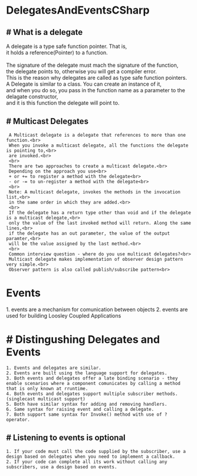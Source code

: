 <h1> DelegatesAndEventsCSharp </h1>

  <h2>  # What is a delegate </h2>
  <p> 
     A delegate is a type safe function pointer. That is,<br> 
     it holds a reference(Pointer) to a function.<br> 
    <br> 
     The signature of the delegate must mach the signature of the function,<br> 
     the delegate points to, otherwise you will get a compiler error.<br> 
     This is the reason why delegates are called as type safe function pointers.<br> 
     A Delegate is similar to a class. You can create an instance of it,<br> 
     and when you do so, you pass in the function name as a parameter to the delagate constructor,<br> 
     and it is this function the delegate will point to.<br> 
    </p>

  <h2>  # Multicast Delegates </h2>
     
     A Multicast delegate is a delegate that references to more than one function.<br>
     When you invoke a multicast delegate, all the functions the delegate is pointing to,<br>
     are invoked.<br>
     <br>
     There are two approaches to create a multicast delegate.<br>
     Depending on the approach you use<br>
     + or += to register a method with the delegate<br>
     - or -= to un-register a method with the delegate<br>
     <br>
     Note: A multicast delegate, invokes the methods in the invocation list,<br>
     in the same order in which they are added.<br>
     <br>
     If the delegate has a return type other than void and if the delegate is a multicast delegate,<br>
     only the value of the last invoked method will return. Along the same lines,<br>
     if the delegate has an out parameter, the value of the output paramter,<br>
     will be the value assigned by the last method.<br>
     <br>
     Common interview question - where do you use multicast delegates?<br>
     Multicast delegate makes implementation of observer design pattern very simple.<br>
     Observer pattern is also called publish/subscribe pattern<br>

<h1> Events </h1>
1. events are a mechanism for comunication between objects
2. events are used for building Loosley Coupled Applications

  <h1>  # Distingushing Delegates and Events </h1>
    
    1. Events and delegates are similar.
    2. Events are built using the language support for delegates.
    3. Both events and delegates offer a late binding scenario - they enable scenarios where a component comunicates by calling a method that is only known at rruntime.
    4. Both events and delegates support multiple subscriber methods.(singlecast multicast support)
    5. Both have similar syntax for adding and removing handlers.
    6. Same syntax for raising event and calling a delegate.
    7. Both support same syntax for Invoke() method with use of ? operator.

  <h2>    # Listening to events is optional </h2>

    1. If your code must call the code supplied by the subscriber, use a design based on delegates when you need to implement a callback.
    2. If your code can complete all its work without calling any subscribers, use a design based on events.
    

